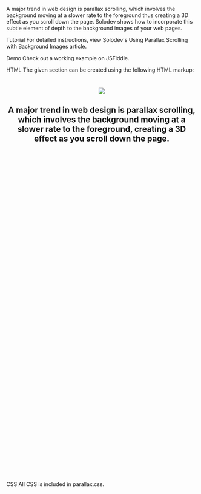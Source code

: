 A major trend in web design is parallax scrolling, which involves the background moving at a slower rate to the foreground thus creating a 3D effect as you scroll down the page. Solodev shows how to incorporate this subtle element of depth to the background images of your web pages.

Tutorial
For detailed instructions, view Solodev's Using Parallax Scrolling with Background Images article.

Demo
Check out a working example on JSFiddle.

HTML
The given section can be created using the following HTML markup:

<header class="black-circle parallax" style="min-height: 979px;">
	<div class="inner">
		<div class="ct-page_title">
			<div class="inner">
				<h1>
					<span><img src="images/logo.png"/></span>
				</h1>
				<h2>
					A major trend in web design is parallax scrolling, which involves the background moving at a slower rate to the foreground, creating a 3D effect as you scroll down the page.
				</h2>
			</div>
		</div>
	</div>
</header>
CSS
All CSS is included in parallax.css.

